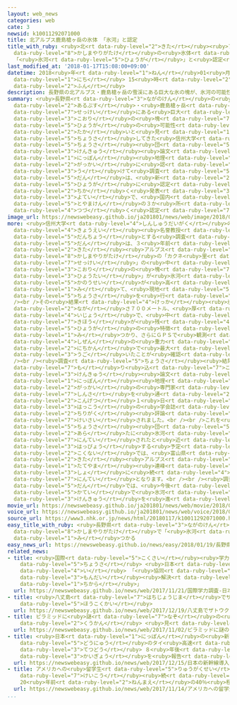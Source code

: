 ```yaml
---
layout: web_news
categories: web
cate: 3
newsid: k10011292071000
title: 北アルプス鹿島槍ヶ岳の氷体 「氷河」と認定
title_with_ruby: <ruby>北<rt data-ruby-level="2">きた</rt></ruby><ruby>アルプス<rt data-ruby-level="2">あるぷす</rt></ruby><ruby>鹿島槍ヶ岳<rt
  data-ruby-level="8">かしまやりがたけ</rt></ruby>の<ruby>氷体<rt data-ruby-level="3">ひょうたい</rt></ruby>
  「<ruby>氷河<rt data-ruby-level="5">ひょうが</rt></ruby>」と<ruby>認定<rt data-ruby-level="7">にんてい</rt></ruby>
last_modified_at: '2018-01-17T15:08:00+09:00'
datetime: 2018<ruby>年<rt data-ruby-level="1">ねん</rt></ruby>01<ruby>月<rt data-ruby-level="1">がつ</rt></ruby>17<ruby>日<rt
  data-ruby-level="1">にち</rt></ruby> 15<ruby>時<rt data-ruby-level="2">じ</rt></ruby>08<ruby>分<rt
  data-ruby-level="2">ふん</rt></ruby>
description: 長野県の北アルプス・鹿島槍ヶ岳の雪渓にある巨大な氷の塊が、氷河の可能性が高いと見て調査してきた信州大学などの調査団の研究論文が、日本地理学会に認められました。これを受けて調査団は、新たに氷河に認定されたと近く発表する予定で、国内では、富山県の３か所に続く認定となります。
summary: <ruby>長野県<rt data-ruby-level="3">ながのけん</rt></ruby>の<ruby>北<rt data-ruby-level="2">きた</rt></ruby><ruby>アルプス<rt
  data-ruby-level="2">あるぷす</rt></ruby>・<ruby>鹿島槍ヶ岳<rt data-ruby-level="8">かしまやりがたけ</rt></ruby>の<ruby>雪渓<rt
  data-ruby-level="7">せっけい</rt></ruby>にある<ruby>巨大<rt data-ruby-level="7">きょだい</rt></ruby>な<ruby>氷<rt
  data-ruby-level="3">こおり</rt></ruby>の<ruby>塊<rt data-ruby-level="7">かたまり</rt></ruby>が、<ruby>氷河<rt
  data-ruby-level="5">ひょうが</rt></ruby>の<ruby>可能性<rt data-ruby-level="5">かのうせい</rt></ruby>が<ruby>高<rt
  data-ruby-level="2">たか</rt></ruby>いと<ruby>見<rt data-ruby-level="1">み</rt></ruby>て<ruby>調査<rt
  data-ruby-level="5">ちょうさ</rt></ruby>してきた<ruby>信州大学<rt data-ruby-level="4">しんしゅうだいがく</rt></ruby>などの<ruby>調査<rt
  data-ruby-level="5">ちょうさ</rt></ruby><ruby>団<rt data-ruby-level="5">だん</rt></ruby>の<ruby>研究<rt
  data-ruby-level="3">けんきゅう</rt></ruby><ruby>論文<rt data-ruby-level="6">ろんぶん</rt></ruby>が、<ruby>日本<rt
  data-ruby-level="1">にっぽん</rt></ruby><ruby>地理<rt data-ruby-level="2">ちり</rt></ruby><ruby>学会<rt
  data-ruby-level="2">がっかい</rt></ruby>に<ruby>認<rt data-ruby-level="6">みと</rt></ruby>められました。これを<ruby>受<rt
  data-ruby-level="3">う</rt></ruby>けて<ruby>調査<rt data-ruby-level="5">ちょうさ</rt></ruby><ruby>団<rt
  data-ruby-level="5">だん</rt></ruby>は、<ruby>新<rt data-ruby-level="2">あら</rt></ruby>たに<ruby>氷河<rt
  data-ruby-level="5">ひょうが</rt></ruby>に<ruby>認定<rt data-ruby-level="7">にんてい</rt></ruby>されたと<ruby>近<rt
  data-ruby-level="2">ちか</rt></ruby>く<ruby>発表<rt data-ruby-level="3">はっぴょう</rt></ruby>する<ruby>予定<rt
  data-ruby-level="3">よてい</rt></ruby>で、<ruby>国内<rt data-ruby-level="2">こくない</rt></ruby>では、<ruby>富山県<rt
  data-ruby-level="5">とやまけん</rt></ruby>の３か<ruby>所<rt data-ruby-level="3">しょ</rt></ruby>に<ruby>続<rt
  data-ruby-level="4">つづ</rt></ruby>く<ruby>認定<rt data-ruby-level="7">にんてい</rt></ruby>となります。
image_url: https://newswebeasy.github.io/ja201801/news/web/image/2018/01/17/K10011292071_1801171511_1801171517_01_03.jpg
more: <ruby>信州大学<rt data-ruby-level="4">しんしゅうだいがく</rt></ruby>の<ruby>小坂<rt data-ruby-level="3">こさか</rt></ruby><ruby>共栄<rt
  data-ruby-level="4">きょうえい</rt></ruby><ruby>名誉教授<rt data-ruby-level="7">めいよきょうじゅ</rt></ruby>を<ruby>団長<rt
  data-ruby-level="5">だんちょう</rt></ruby>とする<ruby>調査<rt data-ruby-level="5">ちょうさ</rt></ruby><ruby>団<rt
  data-ruby-level="5">だん</rt></ruby>は、３<ruby>年前<rt data-ruby-level="2">ねんまえ</rt></ruby><ruby>北<rt
  data-ruby-level="2">きた</rt></ruby><ruby>アルプス<rt data-ruby-level="2">あるぷす</rt></ruby>・<ruby>鹿島槍ヶ岳<rt
  data-ruby-level="8">かしまやりがたけ</rt></ruby>の「カクネ<ruby>里<rt data-ruby-level="2">さと</rt></ruby><ruby>雪渓<rt
  data-ruby-level="7">せっけい</rt></ruby>」の<ruby>中<rt data-ruby-level="1">なか</rt></ruby>にある<ruby>氷<rt
  data-ruby-level="3">こおり</rt></ruby>の<ruby>塊<rt data-ruby-level="7">かたまり</rt></ruby>＝「<ruby>氷体<rt
  data-ruby-level="3">ひょうたい</rt></ruby>」が<ruby>氷河<rt data-ruby-level="5">ひょうが</rt></ruby>の<ruby>可能性<rt
  data-ruby-level="5">かのうせい</rt></ruby>が<ruby>高<rt data-ruby-level="2">たか</rt></ruby>いと<ruby>見<rt
  data-ruby-level="1">み</rt></ruby>て、<ruby>現地<rt data-ruby-level="5">げんち</rt></ruby>で<ruby>調査<rt
  data-ruby-level="5">ちょうさ</rt></ruby>を<ruby>行<rt data-ruby-level="2">おこな</rt></ruby>いました。<br
  /><br />その<ruby>結果<rt data-ruby-level="4">けっか</rt></ruby><ruby>氷体<rt data-ruby-level="3">ひょうたい</rt></ruby>は、<ruby>長<rt
  data-ruby-level="2">なが</rt></ruby>さ７００メートル、<ruby>厚<rt data-ruby-level="5">あつ</rt></ruby>さ４０メートル<ruby>以上<rt
  data-ruby-level="4">いじょう</rt></ruby>で、<ruby>中<rt data-ruby-level="1">なか</rt></ruby>に<ruby>気泡<rt
  data-ruby-level="7">きほう</rt></ruby>が<ruby>残<rt data-ruby-level="4">のこ</rt></ruby>っていることなど<ruby>氷河<rt
  data-ruby-level="5">ひょうが</rt></ruby>の<ruby>特徴<rt data-ruby-level="7">とくちょう</rt></ruby>が<ruby>見<rt
  data-ruby-level="1">み</rt></ruby>つかり、さらにＧＰＳで<ruby>観測<rt data-ruby-level="5">かんそく</rt></ruby>したところ<ruby>自然<rt
  data-ruby-level="4">しぜん</rt></ruby>の<ruby>重力<rt data-ruby-level="3">じゅうりょく</rt></ruby>によって２４<ruby>日間<rt
  data-ruby-level="2">にちかん</rt></ruby>で<ruby>最大<rt data-ruby-level="4">さいだい</rt></ruby>１７センチ<ruby>動<rt
  data-ruby-level="3">うご</rt></ruby>いたことが<ruby>確認<rt data-ruby-level="7">かくにん</rt></ruby>できたということです。<br
  /><br /><ruby>調査<rt data-ruby-level="5">ちょうさ</rt></ruby><ruby>結果<rt data-ruby-level="4">けっか</rt></ruby>を<ruby>盛<rt
  data-ruby-level="7">も</rt></ruby>り<ruby>込<rt data-ruby-level="7">こ</rt></ruby>んだ<ruby>研究<rt
  data-ruby-level="3">けんきゅう</rt></ruby><ruby>論文<rt data-ruby-level="6">ろんぶん</rt></ruby>は、<ruby>日本<rt
  data-ruby-level="1">にっぽん</rt></ruby><ruby>地理<rt data-ruby-level="2">ちり</rt></ruby><ruby>学会<rt
  data-ruby-level="2">がっかい</rt></ruby>の<ruby>専門家<rt data-ruby-level="6">せんもんか</rt></ruby>の<ruby>審査<rt
  data-ruby-level="7">しんさ</rt></ruby>を<ruby>通<rt data-ruby-level="2">とお</rt></ruby>り、<ruby>今月<rt
  data-ruby-level="2">こんげつ</rt></ruby>１<ruby>日<rt data-ruby-level="1">にち</rt></ruby><ruby>発行<rt
  data-ruby-level="3">はっこう</rt></ruby>の<ruby>学会誌<rt data-ruby-level="6">がっかいし</rt></ruby>「<ruby>地理学<rt
  data-ruby-level="2">ちりがく</rt></ruby><ruby>評論<rt data-ruby-level="6">ひょうろん</rt></ruby>」に<ruby>掲載<rt
  data-ruby-level="7">けいさい</rt></ruby>されました。<br /><br />これを<ruby>受<rt data-ruby-level="3">う</rt></ruby>けて<ruby>調査<rt
  data-ruby-level="5">ちょうさ</rt></ruby><ruby>団<rt data-ruby-level="5">だん</rt></ruby>は、<ruby>新<rt
  data-ruby-level="2">あら</rt></ruby>たに<ruby>氷河<rt data-ruby-level="5">ひょうが</rt></ruby>に<ruby>認定<rt
  data-ruby-level="7">にんてい</rt></ruby>されたと<ruby>近<rt data-ruby-level="2">ちか</rt></ruby>く<ruby>発表<rt
  data-ruby-level="3">はっぴょう</rt></ruby>する<ruby>予定<rt data-ruby-level="3">よてい</rt></ruby>で、<ruby>国内<rt
  data-ruby-level="2">こくない</rt></ruby>では、<ruby>富山県<rt data-ruby-level="5">とやまけん</rt></ruby>の<ruby>北<rt
  data-ruby-level="2">きた</rt></ruby><ruby>アルプス<rt data-ruby-level="2">あるぷす</rt></ruby>・<ruby>立山<rt
  data-ruby-level="1">たてやま</rt></ruby><ruby>連峰<rt data-ruby-level="7">れんぽう</rt></ruby>の３か<ruby>所<rt
  data-ruby-level="3">しょ</rt></ruby>に<ruby>続<rt data-ruby-level="4">つづ</rt></ruby>く<ruby>認定<rt
  data-ruby-level="7">にんてい</rt></ruby>となります。<br /><br /><ruby>調査<rt data-ruby-level="5">ちょうさ</rt></ruby><ruby>団<rt
  data-ruby-level="5">だん</rt></ruby>では、<ruby>今後<rt data-ruby-level="2">こんご</rt></ruby>どのような<ruby>過程<rt
  data-ruby-level="5">かてい</rt></ruby>で<ruby>氷河<rt data-ruby-level="5">ひょうが</rt></ruby>ができたのかなどについて、<ruby>研究<rt
  data-ruby-level="3">けんきゅう</rt></ruby>を<ruby>進<rt data-ruby-level="3">すす</rt></ruby>めていきたいとしています。
movie_url: https://newswebeasy.github.io/ja201801/news/web/movie/2018/01/17/k10011292071_201801171511_201801171517.mp4
voice_url: https://newswebeasy.github.io/ja201801/news/web/voice/2018/01/17/k10011292071_201801171511_201801171517.mp3
source_url: https://www3.nhk.or.jp/news/html/20180117/k10011292071000.html
easy_title_with_ruby: <ruby>長野県<rt data-ruby-level="3">ながのけん</rt></ruby>の<ruby>鹿島槍ヶ岳<rt
  data-ruby-level="8">かしまやりがたけ</rt></ruby>で「<ruby>氷河<rt data-ruby-level="5">ひょうが</rt></ruby>」が<ruby>見<rt
  data-ruby-level="1">み</rt></ruby>つかる
easy_news_url: https://newswebeasy.github.io/news/easy/2018/01/19/長野県の鹿島槍ヶ岳で氷河が見つかる
related_news:
- title: <ruby>国際<rt data-ruby-level="5">こくさい</rt></ruby><ruby>学力<rt data-ruby-level="1">がくりょく</rt></ruby><ruby>調査<rt
    data-ruby-level="5">ちょうさ</rt></ruby> <ruby>日本<rt data-ruby-level="1">にっぽん</rt></ruby>は２<ruby>位<rt
    data-ruby-level="4">い</rt></ruby> 「<ruby>協同<rt data-ruby-level="4">きょうどう</rt></ruby>して<ruby>問題<rt
    data-ruby-level="3">もんだい</rt></ruby><ruby>解決<rt data-ruby-level="5">かいけつ</rt></ruby>する<ruby>力<rt
    data-ruby-level="1">ちから</rt></ruby>」
  url: https://newswebeasy.github.io/news/web/2017/11/21/国際学力調査-日本は2位-協同して問題解決する力
- title: <ruby>八丈島<rt data-ruby-level="7">はちじょうじま</rt></ruby>でザトウクジラの<ruby>調査<rt data-ruby-level="5">ちょうさ</rt></ruby><ruby>報告会<rt
    data-ruby-level="5">ほうこくかい</rt></ruby>
  url: https://newswebeasy.github.io/news/web/2017/12/19/八丈島でザトウクジラの調査報告会
- title: ピラミッドに<ruby>謎<rt data-ruby-level="7">なぞ</rt></ruby>の<ruby>巨大<rt data-ruby-level="7">きょだい</rt></ruby><ruby>空間<rt
    data-ruby-level="2">くうかん</rt></ruby> <ruby>見<rt data-ruby-level="1">み</rt></ruby>つかる
  url: https://newswebeasy.github.io/news/web/2017/11/02/ピラミッドに謎の巨大空間-見つかる
- title: <ruby>日本<rt data-ruby-level="1">にっぽん</rt></ruby>の<ruby>新幹線<rt data-ruby-level="5">しんかんせん</rt></ruby><ruby>導入<rt
    data-ruby-level="5">どうにゅう</rt></ruby>のタイ<ruby>高速<rt data-ruby-level="3">こうそく</rt></ruby><ruby>鉄道<rt
    data-ruby-level="3">てつどう</rt></ruby> ８<ruby>年後<rt data-ruby-level="2">ねんご</rt></ruby><ruby>開業<rt
    data-ruby-level="3">かいぎょう</rt></ruby>を<ruby>報告<rt data-ruby-level="5">ほうこく</rt></ruby>
  url: https://newswebeasy.github.io/news/web/2017/12/15/日本の新幹線導入のタイ高速鉄道-8年後開業を報告
- title: アメリカへの<ruby>留学生<rt data-ruby-level="5">りゅうがくせい</rt></ruby><ruby>減少<rt data-ruby-level="5">げんしょう</rt></ruby><ruby>傾向<rt
    data-ruby-level="7">けいこう</rt></ruby><ruby>続<rt data-ruby-level="4">つづ</rt></ruby>く
    20<ruby>年前<rt data-ruby-level="2">ねんまえ</rt></ruby>の40％<ruby>程度<rt data-ruby-level="5">ていど</rt></ruby>
  url: https://newswebeasy.github.io/news/web/2017/11/14/アメリカへの留学生減少傾向続く-20年前の40程度
...
```

